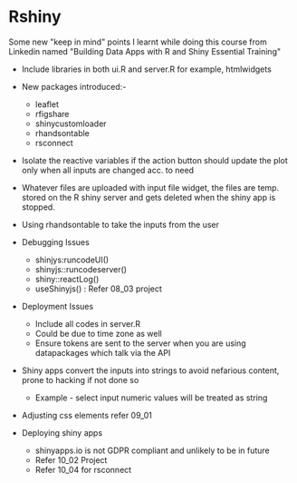 # Rshiny


Some new "keep in mind" points I learnt while doing this course from Linkedin named "Building Data Apps with R and Shiny Essential Training"

- Include libraries in both ui.R and server.R for example, htmlwidgets 

- New packages introduced:- 
  - leaflet 
  - rfigshare 
  - shinycustomloader
  - rhandsontable
  - rsconnect

- Isolate the reactive variables if the action button should update the plot only when all inputs are changed acc. to need 

- Whatever files are uploaded with input file widget, the files are temp. stored on the R shiny server and gets deleted when the shiny app is stopped. 

- Using rhandsontable to take the inputs from the user 

- Debugging Issues
   - shinjys:runcodeUI()
   - shinyjs::runcodeserver()
   - shiny::reactLog()
   - useShinyjs() : Refer 08_03 project
 
- Deployment Issues
   - Include all codes in server.R
   - Could be due to time zone as well
   - Ensure tokens are sent to the server when you are using datapackages which talk via the API
 
- Shiny apps convert the inputs into strings to avoid nefarious content, prone to hacking if not done so
   - Example - select input numeric values will be treated as string
 
- Adjusting css elements refer 09_01

- Deploying shiny apps
   - shinyapps.io is not GDPR compliant and unlikely to be in future
   - Refer 10_02 Project
   - Refer 10_04 for rsconnect 


